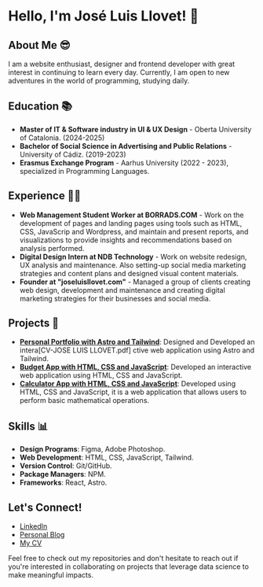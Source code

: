 # Hello, I'm José Luis Llovet! 👋

## About Me :sunglasses:
I am a website enthusiast, designer and frontend developer with great interest in continuing to learn every day. Currently, I am open to new adventures in the world of programming, studying daily.

## Education :books:
- **Master of IT & Software industry in UI & UX Design** - Oberta University of Catalonia. (2024-2025)
- **Bachelor of Social Science in Advertising and Public Relations** - University of Cádiz. (2019-2023)
- **Erasmus Exchange Program** - Aarhus University (2022 - 2023), specialized in Programming Languages.


## Experience :technologist:
- **Web Management Student Worker at BORRADS.COM** - Work on the development of pages and landing pages using tools such as HTML, CSS, JavaScrip and Wordpress, and maintain and present reports, and visualizations to provide insights and recommendations based on analysis performed.
- **Digital Design Intern at NDB Technology** - Work on website redesign, UX analysis and maintenance. Also setting-up social media marketing strategies and content plans and designed visual content materials.
- **Founder at "joseluisllovet.com"** - Managed a group of clients creating web design, development and maintenance and creating digital marketing strategies for their businesses and social media.


## Projects :file_folder:
- **[Personal Portfolio with Astro and Tailwind](https://github.com/joseluisllovet/My-Portfolio-Web)**: Designed and Developed an intera[CV-JOSE LUIS LLOVET.pdf]
ctive web application using Astro and Tailwind.
- **[Budget App with HTML, CSS and JavaScript](https://github.com/joseluisllovet/Budget-App)**: Developed an interactive web application using HTML, CSS and JavaScript.
- **[Calculator App with HTML, CSS and JavaScript](https://github.com/joseluisllovet/Calculator-App)**: Developed using HTML, CSS and JavaScript, it is a web application that allows users to perform basic mathematical operations.

## Skills 📊
- **Design Programs**: Figma, Adobe Photoshop.
- **Web Development**: HTML, CSS, JavaScript, Tailwind.
- **Version Control**: Git/GitHub.
- **Package Managers**: NPM.
- **Frameworks**: React, Astro.


## Let's Connect!
- [LinkedIn](https://www.linkedin.com/in/joseluisllr25/)
- [Personal Blog](https://joseluisllovet.com/)
- [My CV](https://drive.google.com/file/d/1nyoQVNXLoJm6Kp2kaP145LXM29XIkFUv/view?usp=sharing)

Feel free to check out my repositories and don't hesitate to reach out if you're interested in collaborating on projects that leverage data science to make meaningful impacts.
